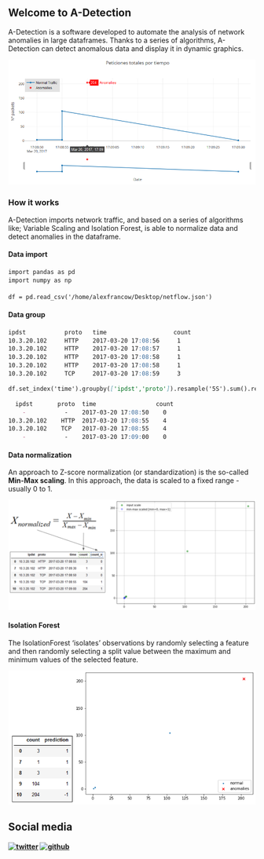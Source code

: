 ## Welcome to A-Detection

A-Detection is a software developed to automate the analysis of network anomalies in large dataframes. Thanks to a series of algorithms, A-Detection can detect anomalous data and display it in dynamic graphics.

![logo](https://github.com/adetection/adetection.github.io/blob/master/plot.png?raw=true)

### How it works

A-Detection imports network traffic, and based on a series of algorithms like; Variable Scaling and Isolation Forest, is able to normalize data and detect anomalies in the dataframe.

#### Data import

```markdown
import pandas as pd
import numpy as np

df = pd.read_csv('/home/alexfrancow/Desktop/netflow.json')
```


#### Data group

```markdown
ipdst           proto   time                   count
10.3.20.102     HTTP    2017-03-20 17:08:56     1
10.3.20.102     HTTP    2017-03-20 17:08:57     1
10.3.20.102     HTTP    2017-03-20 17:08:58     1
10.3.20.102     HTTP    2017-03-20 17:08:58     1
10.3.20.102     TCP     2017-03-20 17:08:59     3
```

```markdown
df.set_index('time').groupby(['ipdst','proto']).resample('5S').sum().reset_index()
```

```markdown
  ipdst       proto  time                 count     
    -           -    2017-03-20 17:08:50    0
10.3.20.102    HTTP  2017-03-20 17:08:55    4
10.3.20.102    TCP   2017-03-20 17:08:55    4
    -           -    2017-03-20 17:09:00    0
```

#### Data normalization

An approach to Z-score normalization (or standardization) is the so-called **Min-Max scaling**.
In this approach, the data is scaled to a fixed range - usually 0 to 1.

![logo](https://github.com/adetection/adetection.github.io/blob/master/dataNorm.png?raw=true)

#### Isolation Forest

The IsolationForest ‘isolates’ observations by randomly selecting a feature and then randomly selecting a split value between the maximum and minimum values of the selected feature.

![logo](https://github.com/adetection/adetection.github.io/blob/master/IF.png?raw=true)

## Social media
#### [![twitter][1.1]][1] [![github][6.1]][6]
[1]: http://www.twitter.com/alexfrancow
[1.1]: http://i.imgur.com/tXSoThF.png (twitter icon with padding)
[6.1]: http://i.imgur.com/0o48UoR.png (github icon with padding)
[6]: http://www.github.com/alexfrancow
